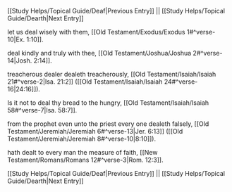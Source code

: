 [[Study Helps/Topical Guide/Deaf|Previous Entry]]  ||  [[Study Helps/Topical Guide/Dearth|Next Entry]]

 let us deal wisely with them, [[Old Testament/Exodus/Exodus 1#^verse-10|Ex. 1:10]].

 deal kindly and truly with thee, [[Old Testament/Joshua/Joshua 2#^verse-14|Josh. 2:14]].

 treacherous dealer dealeth treacherously, [[Old Testament/Isaiah/Isaiah 21#^verse-2|Isa. 21:2]] ([[Old Testament/Isaiah/Isaiah 24#^verse-16|24:16]]).

 Is it not to deal thy bread to the hungry, [[Old Testament/Isaiah/Isaiah 58#^verse-7|Isa. 58:7]].

 from the prophet even unto the priest every one dealeth falsely, [[Old Testament/Jeremiah/Jeremiah 6#^verse-13|Jer. 6:13]] ([[Old Testament/Jeremiah/Jeremiah 8#^verse-10|8:10]]).

 hath dealt to every man the measure of faith, [[New Testament/Romans/Romans 12#^verse-3|Rom. 12:3]].

[[Study Helps/Topical Guide/Deaf|Previous Entry]]  ||  [[Study Helps/Topical Guide/Dearth|Next Entry]]